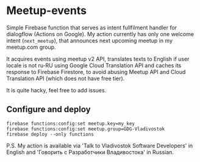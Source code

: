 # Meetup-events

Simple Firebase function that serves as intent fullfilment handler for dialogflow (Actions on Google).
My action currently has only one welcome intent (`next_meetup`), that announces next upcoming meetup in my meetup.com group.

It acquires events using meetup v2 API, translates texts to English if user locale is not ru-RU using Google Cloud Translation API and caches its response to Firebase Firestore, to avoid abusing Meetup API and Cloud Translation API (which does not have free tier).

It is quite hacky, feel free to add issues.

## Configure and deploy

```
firebase functions:config:set meetup.key=my_key
firebase functions:config:set meetup.group=GDG-Vladivostok
firebase deploy --only functions
```

P.S. My action is available via 'Talk to Vladivostok Software Developers' in English and 'Говорить с Разработчики Владивостока' in Russian.

